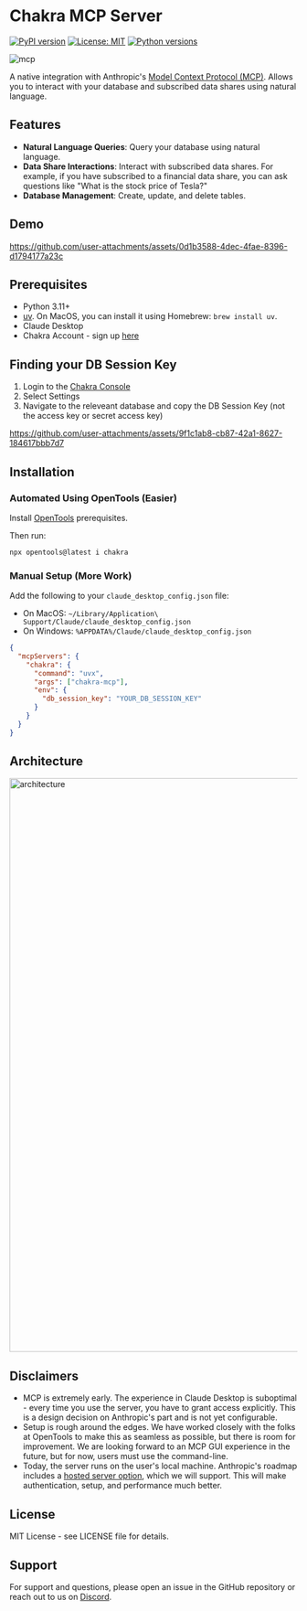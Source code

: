 # Chakra MCP Server

[![PyPI version](https://badge.fury.io/py/chakra-mcp.svg)](https://badge.fury.io/py/chakra-mcp)
[![License: MIT](https://img.shields.io/badge/License-MIT-blue.svg)](LICENSE)
[![Python versions](https://img.shields.io/pypi/pyversions/chakra-mcp.svg)](https://pypi.org/project/chakra-mcp/)

![mcp](https://github.com/user-attachments/assets/2c9e2b54-2691-43c7-928b-bd6e33cc5f73)


A native integration with Anthropic's [Model Context Protocol (MCP)](https://www.anthropic.com/news/model-context-protocol). Allows you to interact with your database and subscribed data shares using natural language.

## Features
- **Natural Language Queries**: Query your database using natural language.
- **Data Share Interactions**: Interact with subscribed data shares. For example, if you have subscribed to a financial data share, you can ask questions like "What is the stock price of Tesla?"
- **Database Management**: Create, update, and delete tables.

## Demo
https://github.com/user-attachments/assets/0d1b3588-4dec-4fae-8396-d1794177a23c

## Prerequisites
- Python 3.11+
- [uv](https://docs.astral.sh/uv/getting-started/installation/#installation-methods). On MacOS, you can install it using Homebrew: `brew install uv`.
- Claude Desktop
- Chakra Account - sign up [here](https://console.chakra.dev/)

## Finding your DB Session Key

1. Login to the [Chakra Console](https://console.chakra.dev/)
2. Select Settings
3. Navigate to the releveant database and copy the DB Session Key (not the access key or secret access key)

https://github.com/user-attachments/assets/9f1c1ab8-cb87-42a1-8627-184617bbb7d7

## Installation

### Automated Using OpenTools (Easier)

Install [OpenTools](https://opentools.com/docs/quickstart) prerequisites. 

Then run:
```bash
npx opentools@latest i chakra
```


### Manual Setup (More Work)

Add the following to your `claude_desktop_config.json` file:
- On MacOS: `~/Library/Application\ Support/Claude/claude_desktop_config.json`
- On Windows: `%APPDATA%/Claude/claude_desktop_config.json`

```json
{
  "mcpServers": {
    "chakra": {
      "command": "uvx",
      "args": ["chakra-mcp"],
      "env": {
        "db_session_key": "YOUR_DB_SESSION_KEY"
      }
    }
  }
}

```

## Architecture

<img width="1004" alt="architecture" src="https://github.com/user-attachments/assets/0984e717-afc5-4599-b2c0-eefa33d40441" />

## Disclaimers 

- MCP is extremely early. The experience in Claude Desktop is suboptimal - every time you use the server, you have to grant access explicitly. This is a design decision on Anthropic's part and is not yet configurable.
- Setup is rough around the edges. We have worked closely with the folks at OpenTools to make this as seamless as possible, but there is room for improvement. We are looking forward to an MCP GUI experience in the future, but for now, users must use the command-line. 
- Today, the server runs on the user's local machine. Anthropic's roadmap includes a [hosted server option](https://modelcontextprotocol.io/development/roadmap#remote-mcp-support), which we will support. This will make authentication, setup, and performance much better. 

## License

MIT License - see LICENSE file for details.

## Support

For support and questions, please open an issue in the GitHub repository or reach out to us on [Discord](https://discord.gg/chakra-ai).
